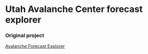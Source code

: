 # Utah Avalanche Center forecast explorer

### Original project
[Avalanche Forecast Explorer](https://github.com/UofU-Cryosphere/dataviscourse-pr-avalanche-explorer)